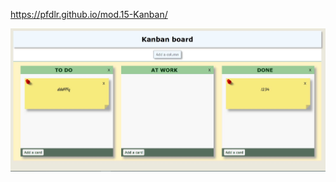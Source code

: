 https://pfdlr.github.io/mod.15-Kanban/

![Kanban project](https://github.com/pfdlr/mod.15-Kanban/blob/master/kanban.jpg)
